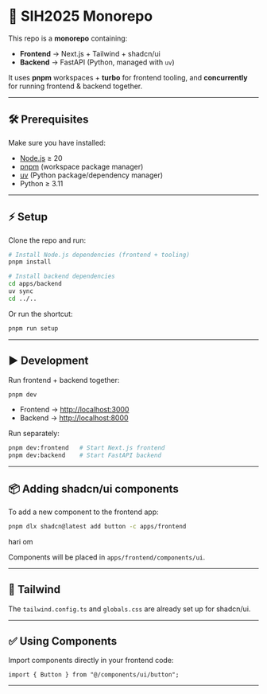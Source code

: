 # 🚀 SIH2025 Monorepo

This repo is a **monorepo** containing:

- **Frontend** → Next.js + Tailwind + shadcn/ui
- **Backend** → FastAPI (Python, managed with `uv`)

It uses **pnpm** workspaces + **turbo** for frontend tooling, and **concurrently** for running frontend & backend together.

---

## 🛠 Prerequisites

Make sure you have installed:

- [Node.js](https://nodejs.org/) ≥ 20
- [pnpm](https://pnpm.io/) (workspace package manager)
- [uv](https://docs.astral.sh/uv/) (Python package/dependency manager)
- Python ≥ 3.11

---

## ⚡ Setup

Clone the repo and run:

```bash
# Install Node.js dependencies (frontend + tooling)
pnpm install

# Install backend dependencies
cd apps/backend
uv sync
cd ../..
```

Or run the shortcut:

```bash
pnpm run setup
```

---

## ▶️ Development

Run frontend + backend together:

```bash
pnpm dev
```

- Frontend → [http://localhost:3000](http://localhost:3000)
- Backend → [http://localhost:8000](http://localhost:8000)

Run separately:

```bash
pnpm dev:frontend   # Start Next.js frontend
pnpm dev:backend    # Start FastAPI backend
```

---

## 📦 Adding shadcn/ui components

To add a new component to the frontend app:

```bash
pnpm dlx shadcn@latest add button -c apps/frontend
```

hari om

Components will be placed in `apps/frontend/components/ui`.

---

## 🎨 Tailwind

The `tailwind.config.ts` and `globals.css` are already set up for shadcn/ui.

---

## ✅ Using Components

Import components directly in your frontend code:

```tsx
import { Button } from "@/components/ui/button";
```

---
